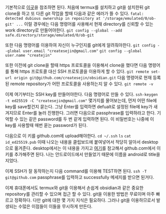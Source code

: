 기본적으로 [이곳](https://docs.github.com/en/authentication/connecting-to-github-with-ssh)을 참조하면 된다. 
처음에 termux를 설치하고 git을 설치한뒤 git clone을 하고 또 다른 git 작업을 할때 다음과 같은 에러가 뜰 수 있다.
`fatal: detected dubious ownership in repository at '/storage/emulated/0/ob-git' ...`
이럴 경우에는 다음 명령어를 사용해서 현재 directory를 신뢰할 수 있는 work directory로 만들어야한다.
`git config --global --add safe.directory/storage/emulated/0/ob-git`

또한 다음 명령어를 이용하여 자신이 누구인지를 git에게 알려줘야한다.
`git config --global user.email "createsejin@gmail.com"`
`git config --global user.name "createjin"`

또한 이전에 git clone을 할때 https 프로토콜을 이용해서 clone을 했다면 다음 명령어를 통해 https 프로토콜 대신 SSH 프로토콜을 이용하게 할 수 있다.
`git remote set-url origin git@github.com/createsejin/obsidian.git`
다음 명령어로 현재 등록된 remote repository가 어떤 프로토콜을 사용하는지 알 수 있다.
`git remote -v`

이제 여기부터는 SSH key를 만들어야한다.
다음 명령어로 만들 수 있다.
`ssh-keygen -t ed25519 -C "createsejin@gmail.com"`
몇가지를 물어보는데, 먼저 어떤 file에 key를 save할건지 묻는다. 그냥 Enter를 입력하면 defualt로 설정된 file에 key가 새겨지므로 Enter를 눌러 진행한다.
그러면 다음으로 passphrase를 입력하라고 한다. 기억할 수 있는 같은 password를 두 번 같게 입력하면 된다. 이 비밀번호는 나중에 이 key를 사용할때 매번 묻는 password가 된다.

다음으로 이 키를 github.com에 upload해야한다.
`cd ~/.ssh`
`ls`
`cat id_ed25519.pub`
이때 나오는 내용을 클립보드에 붙여넣어서 적당히 알아서 desktop으로 옮겨준다. 
desktop에서는 이 내용을 가지고 [여기](https://docs.github.com/en/authentication/connecting-to-github-with-ssh/adding-a-new-ssh-key-to-your-github-account)를 참고해서 github.com에서 이 키를 추가해주면 된다.
나는 안드로이드에서 만들었기 때문에 이름을 android로 title을 지었다.

이제 SSH가 잘 동작하는지 다음 command를 이용해 TEST하면 된다.
`ssh -T git@github.com`
passphrase를 입력하고 successfully 메세지를 받으면 된거다.

이제 휴대폰에서도 termux와 git을 이용해서 손쉽게 obsidian과 같은 중요한 repository를 관리할 수 있으며 접근 할 수 있다. git을 이용한 방법은 무료이며 아주 빠르고 정확하다. 다만 git에 대한 몇 가지 지식은 필요하다. 그러나 git을 이용하므로서 발생되는 수많은 이점들이 이들을 무시하게 만든다.

